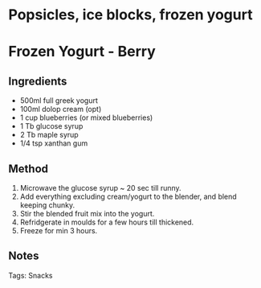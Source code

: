 # Popsicles, ice blocks, frozen yogurt


# Frozen Yogurt - Berry

## Ingredients

* 500ml full greek yogurt
* 100ml dolop cream (opt)
* 1 cup blueberries (or mixed blueberries)
* 1 Tb glucose syrup
* 2 Tb maple syrup
* 1/4 tsp xanthan gum


## Method

1. Microwave the glucose syrup ~ 20 sec till runny.
2. Add everything excluding cream/yogurt to the blender, and blend keeping chunky.
3. Stir the blended fruit mix into the yogurt.
4. Refridgerate in moulds for a few hours till thickened.
5. Freeze for min 3 hours.

## Notes

Tags: Snacks
